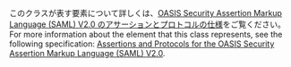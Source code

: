 <span data-ttu-id="4c768-101">このクラスが表す要素について詳しくは、[OASIS Security Assertion Markup Language (SAML) V2.0 のアサーションとプロトコルの仕様](http://docs.oasis-open.org/security/saml/v2.0/saml-core-2.0-os.pdf)をご覧ください。</span><span class="sxs-lookup"><span data-stu-id="4c768-101">For more information about the element that this class represents, see the following specification: [Assertions and Protocols for the OASIS Security Assertion Markup Language (SAML) V2.0](http://docs.oasis-open.org/security/saml/v2.0/saml-core-2.0-os.pdf).</span></span>
